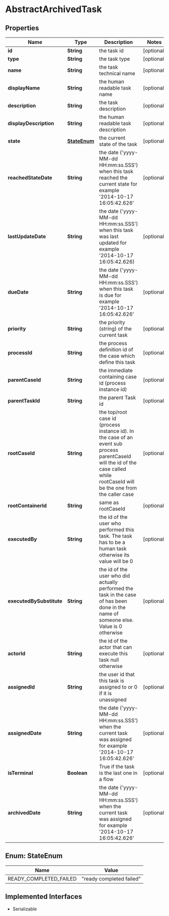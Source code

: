 

# AbstractArchivedTask

## Properties

Name | Type | Description | Notes
------------ | ------------- | ------------- | -------------
**id** | **String** | the task id |  [optional]
**type** | **String** | the task type |  [optional]
**name** | **String** | the task technical name |  [optional]
**displayName** | **String** | the human readable task name |  [optional]
**description** | **String** | the task description |  [optional]
**displayDescription** | **String** | the human readable task description |  [optional]
**state** | [**StateEnum**](#StateEnum) | the current state of the task |  [optional]
**reachedStateDate** | **String** | the date (&#39;yyyy-MM-dd HH:mm:ss.SSS&#39;) when this task reached the current state for example &#39;2014-10-17 16:05:42.626&#39; |  [optional]
**lastUpdateDate** | **String** | the date (&#39;yyyy-MM-dd HH:mm:ss.SSS&#39;) when this task was last updated for example &#39;2014-10-17 16:05:42.626) |  [optional]
**dueDate** | **String** | the date (&#39;yyyy-MM-dd HH:mm:ss.SSS&#39;) when this task is due for example &#39;2014-10-17 16:05:42.626&#39; |  [optional]
**priority** | **String** | the priority (string) of the current task |  [optional]
**processId** | **String** | the process definition id of the case which define this task |  [optional]
**parentCaseId** | **String** | the immediate containing case id (process instance id) |  [optional]
**parentTaskId** | **String** | the parent Task id |  [optional]
**rootCaseId** | **String** | the top/root case id (process instance id). In the case of an event sub process parentCaseId will the id of the case called while rootCaseId will be the one from the caller case |  [optional]
**rootContainerId** | **String** | same as rootCaseId |  [optional]
**executedBy** | **String** | the id of the user who performed this task. The task has to be a human task otherwise its value will be 0 |  [optional]
**executedBySubstitute** | **String** | the id of the user who did actually performed the task in the case of has been done in the name of someone else. Value is 0 otherwise |  [optional]
**actorId** | **String** | the id of the actor that can execute this task null otherwise |  [optional]
**assignedId** | **String** | the user id that this task is assigned to or 0 if it is unassigned |  [optional]
**assignedDate** | **String** | the date (&#39;yyyy-MM-dd HH:mm:ss.SSS&#39;) when the current task was assigned for example &#39;2014-10-17 16:05:42.626&#39; |  [optional]
**isTerminal** | **Boolean** | True if the task is the last one in a flow |  [optional]
**archivedDate** | **String** | the date (&#39;yyyy-MM-dd HH:mm:ss.SSS&#39;) when the current task was assigned for example &#39;2014-10-17 16:05:42.626&#39; |  [optional]



## Enum: StateEnum

Name | Value
---- | -----
READY_COMPLETED_FAILED | &quot;ready completed failed&quot;


## Implemented Interfaces

* Serializable


